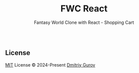 <h1 align="center">
FWC React
</h1>
<p align="center">
Fantasy World Clone with React - Shopping Cart 
<p>

<br>
<br>

## License

[MIT](./LICENSE) License © 2024-Present [Dmitriy Gurov](https://github.com/GurovDmitriy)
